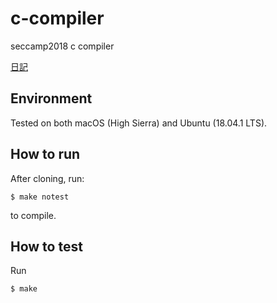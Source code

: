# c-compiler
seccamp2018 c compiler

[日記](https://github.com/hsjoihs/c-compiler/blob/master/misc/diary.md)

## Environment

Tested on both macOS (High Sierra) and Ubuntu (18.04.1 LTS).

## How to run

After cloning, run:

```
$ make notest
```

to compile.

## How to test

Run

```
$ make
```
